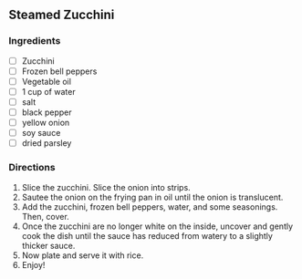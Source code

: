 ## Steamed Zucchini

### Ingredients
- [ ] Zucchini
- [ ] Frozen bell peppers
- [ ] Vegetable oil
- [ ] 1 cup of water
- [ ] salt
- [ ] black pepper
- [ ] yellow onion
- [ ] soy sauce
- [ ] dried parsley

### Directions
1.	Slice the zucchini. Slice the onion into strips. 
2.	Sautee the onion on the frying pan in oil until the onion is translucent. 
3.	Add the zucchini, frozen bell peppers, water, and some seasonings. Then, cover. 
4.	Once the zucchini are no longer white on the inside, uncover and gently cook the dish until the sauce has reduced from watery to a slightly thicker sauce. 
5.	Now plate and serve it with rice. 
6.	Enjoy! 
